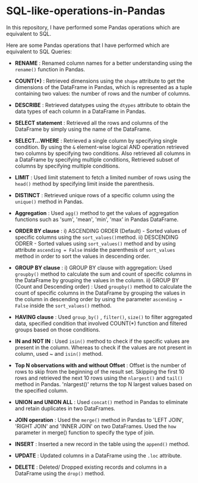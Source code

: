 # SQL-like-operations-in-Pandas
In this repository, I have performed some Pandas operations which are equivalent to SQL. 

Here are some Pandas operations that I have performed which are equivalent to SQL Queries:

- **RENAME** : Renamed column names for a better understanding using the `rename()` function in Pandas.

- **COUNT(*)** : Retrieved dimensions using the `shape` attribute to get the dimensions of the DataFrame in Pandas, which is represented as a tuple containing two values: the number of rows and the number of columns. 

- **DESCRIBE** : Retrieved datatypes using the `dtypes` attribute to obtain the data types of each column in a DataFrame in Pandas. 

- **SELECT statement** : Retrieved all the rows and columns of the DataFrame by simply using the name of the DataFrame.  

- **SELECT...WHERE** : Retrieved a single column by specifying single condition.
By using the `&` element-wise logical AND operation retrieved two columns by specifying two conditions. Also retrieved all columns in a DataFrame by specifying multiple conditions, Retrieved subset of columns by specifying multiple conditions. 

- **LIMIT** : Used limit statement to fetch a limited number of rows using the `head()` method by specifying limit inside the parenthesis.

- **DISTINCT** : Retrieved unique rows of a specific column using the `unique()` method in Pandas.

- **Aggregation** : Used `agg()` method to get the values of aggregation functions such as 'sum', 'mean', 'min', 'max' in Pandas DataFrame.
 
- **ORDER BY clause** :  i) ASCENDING ORDER (Default) - Sorted values of specific columns using the `sort_values()`method. ii) DESCENDING ODRER - Sorted values using `sort_values()` method and by using attribute `ascending = False` inside the parenthesis of `sort_values` method in order to sort the values in descending order. 

- **GROUP BY clause** : i) GROUP BY clause with aggregation: Used `groupby()` method to calculate the sum and count of specific columns in the DataFrame by grouping the values in the column. ii) GROUP BY (Count and Descending order) : Used `groupby()` method to calculate the count of specific columns in the DataFrame by grouping the values in the column in descending order by using the parameter `ascending = False` inside the `sort_values()` method.

- **HAVING clause** : Used `group_by()` , `filter()`, `size()` to filter aggregated data, specified condition that involved COUNT(*) function and filtered groups based on those conditions.

- **IN and NOT IN** : Used `isin()` method to check if the specific values are present in the column. Whereas to check if the values are not present in column, used ~ and `isin()` method.

- **Top N observations with and without Offset** : Offset is the number of rows to skip from the beginning of the result set. Skipping the first 10 rows and retrieved the next 10 rows using the `nlargest()` and `tail()` method in Pandas. 'nlargest()' returns the top N largest values based on the specified column.

- **UNION and UNION ALL** : Used `concat()` method in Pandas to eliminate and retain duplicates in two DataFrames.

- **JOIN operation** : Used the `merge()` method in Pandas to 'LEFT JOIN', 'RIGHT JOIN' and 'INNER JOIN' on two DataFrames. Used the `how` parameter in merge() function to specify the type of join. 

- **INSERT** : Inserted a new record in the table using the `append()` method.

- **UPDATE** : Updated columns in a DataFrame using the `.loc` attribute.

- **DELETE** : Deleted/ Dropped existing records and columns in a DataFrame using the `drop()` method.
